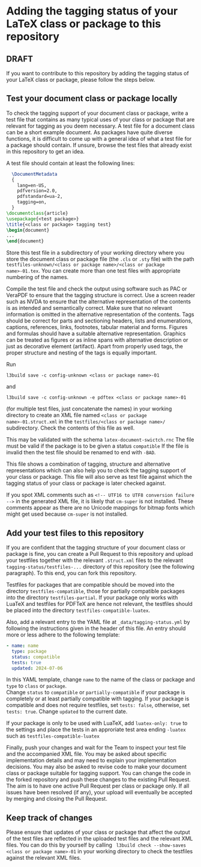 # Adding the tagging status of your LaTeX class or package to this repository

## DRAFT


If you want to contribute to this repository by adding the tagging status of your LaTeX class or package, please follow the steps below.

## Test your document class or package locally

To check the tagging support of your document class or package, write a test file 
that contains as many typical uses of your class or package that are relevant for tagging as you deem necessary. 
A test file for a document class can be a short example document. 
As packages have quite diverse functions, it is difficult to come up with a general idea of what a test file for a package should contain. 
If unsure, browse the test files that already exist in this repository to get an idea. 

A test file should contain at least the following lines:

```tex
  \DocumentMetadata
  {
    lang=en-US,
    pdfversion=2.0,
    pdfstandard=ua-2,
    tagging=on,
  }
\documentclass{article}
\usepackage{<test package>}
\title{<class or package> tagging test}
\begin{document}
...
\end{document}
```

Store this test file in a subdirectory of your working directory 
where you store the document class or package file (the `.cls` or `.sty` file) 
with the path `testfiles-unknown/<class or package name>/<class or package name>-01.tex`. 
You can create more than one test files with appropriate numbering of the names.

Compile the test file and check the output using software such as PAC or VeraPDF to ensure that the tagging structure is correct. 
Use a screen reader such as NVDA to ensure that the alternative representation of the contents is as intended and semantically correct.
Make sure that no relevant information is omitted in the alternative representation of the contents. 
Tags should be correct for parts and sectioning headers, lists and enumerations, captions, references, links, footnotes, tabular material and forms.
Figures and formulas should have a suitable alternative representation. 
Graphics can be treated as figures or as inline spans with alternative description or just as decorative element (artifact). 
Apart from properly used tags, the proper structure and nesting of the tags is equally important.

Run

```
l3build save -c config-unknown <class or package name>-01
```
and
```
l3build save -c config-unknown -e pdftex <class or package name>-01
```
(for multiple test files, just concatenate the names) in your working directory 
to create an XML file named `<class or package name>-01.struct.xml` in the `testfiles/<class or package name>/` subdirectory. 
Check the contents of this file as well.

This may be validated with the schema `latex-document-swictch.rnc` The file must be valid
if the package is to be given a status `compatible` If the file is invalid then the test file should be renamed to end with `-BAD`.

This file shows a combination of tagging, structure and alternative representations 
which can also help you to check the tagging support of your class or package. 
This file will also serve as test file against which the tagging status of your class or package is later checked against. 

If you spot XML comments such as `<!-- UTF16 to UTF8 conversion failure -->` in the generated XML file, 
it is likely that `cm-super` is not installed. 
These comments appear as there are no Unicode mappings for bitmap fonts which might get used because `cm-super` is not installed. 

## Add your test files to this repository

If you are confident that the tagging structure of your document class or package is fine, 
you can create a Pull Request to this repository and upload your testfiles together with the relevant `.struct.xml` files 
to the relevant `tagging-status/testfiles-...` directory of this repository (see the following paragraph). 
To this end, you can fork this repository.

Testfiles for packages that are compatible should be moved into the directory `testfiles-compatible`, 
those for partially compatible packages into the directory `testfiles-partial`. 
If your package only works with LuaTeX and testfiles for PDFTeX are hence not relevant, 
the testfiles should be placed into the directory `testfiles-compatible-luatex`.

Also, add a relevant entry to the YAML file at `_data/tagging-status.yml` by following the instructions given in the header of this file.
 An entry should more or less adhere to the following template:
 
```yaml
- name: name
  type: package
  status: compatible
  tests: true
  updated: 2024-07-06
```

In this YAML template, change `name` to the name of the class or package and `type` to `class` or `package`.  
Change `status` to `compatible` or `partially-compatible` if your package is completely or at least partially compatible with tagging. 
If your package is compatible and does not require testfiles, set `tests: false`, otherwise, set `tests: true`.
Change `updated` to the current date.

If your package is only to be used with LuaTeX, add `luatex-only: true` to the settings
and place the tests in an approriate test area ending `-luatex` such as `testfiles-compatible-luatex`

Finally, push your changes and wait for the Team to inspect your test file and the accompanied XML file. 
You may be asked about specific implementation details and may need to explain your implementation decisions. 
You may also be asked to revise code to make your document class or package suitable for tagging support. 
You can change the code in the forked repository and push these changes to the existing Pull Request. 
The aim is to have one active Pull Request per class or package only. 
If all issues have been resolved (if any), your upload will eventually be accepted by merging and closing the Pull Request. 

## Keep track of changes

Please ensure that updates of your class or package that affect the output of the test files are reflected in the uploaded test files and the relevant XML files. 
You can do this by yourself by calling ` l3build check --show-saves <class or package name>-01` in your working directory to check the testfiles against the relevant XML files.
